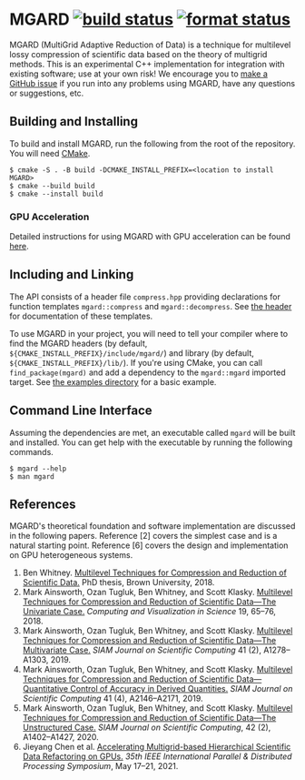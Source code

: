 # MGARD [![build status][push workflow badge]][push workflow] [![format status][format workflow badge]][format workflow]

MGARD (MultiGrid Adaptive Reduction of Data) is a technique for multilevel lossy compression of scientific data based on the theory of multigrid methods.
This is an experimental C++ implementation for integration with existing software; use at your own risk!
We encourage you to [make a GitHub issue][issue form] if you run into any problems using MGARD, have any questions or suggestions, etc.

[push workflow]: https://github.com/CODARcode/MGARD/actions/workflows/build.yml
[push workflow badge]: https://github.com/CODARcode/MGARD/actions/workflows/build.yml/badge.svg
[format workflow]: https://github.com/CODARcode/MGARD/actions/workflows/format.yml
[format workflow badge]: https://github.com/CODARcode/MGARD/actions/workflows/format.yml/badge.svg
[issue form]: https://github.com/CODARcode/MGARD/issues/new/choose

## Building and Installing

To build and install MGARD, run the following from the root of the repository.
You will need [CMake][cmake].

```console
$ cmake -S . -B build -DCMAKE_INSTALL_PREFIX=<location to install MGARD>
$ cmake --build build
$ cmake --install build
```

[cmake]: https://cmake.org/

### GPU Acceleration

Detailed instructions for using MGARD with GPU acceleration can be found [here][gpu instructions].

[gpu instructions]: doc/MGARD-GPU.md

## Including and Linking

The API consists of a header file `compress.hpp` providing declarations for function templates `mgard::compress` and `mgard::decompress`.
See [the header][api] for documentation of these templates.

To use MGARD in your project, you will need to tell your compiler where to find the MGARD headers (by default, `${CMAKE_INSTALL_PREFIX}/include/mgard/`) and library (by default, `${CMAKE_INSTALL_PREFIX}/lib/`).
If you're using CMake, you can call `find_package(mgard)` and add a dependency to the `mgard::mgard` imported target.
See [the examples directory][examples] for a basic example.

[api]: include/compress.hpp
[examples]: examples/basic/README.md

## Command Line Interface

Assuming the dependencies are met, an executable called `mgard` will be built and installed.
You can get help with the executable by running the following commands.

```console
$ mgard --help
$ man mgard
```

## References

MGARD's theoretical foundation and software implementation are discussed in the following papers.
Reference [2] covers the simplest case and is a natural starting point.
Reference [6] covers the design and implementation on GPU heterogeneous systems.

1. Ben Whitney. [Multilevel Techniques for Compression and Reduction of Scientific Data.][thesis] PhD thesis, Brown University, 2018.
2. Mark Ainsworth, Ozan Tugluk, Ben Whitney, and Scott Klasky. [Multilevel Techniques for Compression and Reduction of Scientific Data—The Univariate Case.][univariate] *Computing and Visualization in Science* 19, 65–76, 2018.
3. Mark Ainsworth, Ozan Tugluk, Ben Whitney, and Scott Klasky. [Multilevel Techniques for Compression and Reduction of Scientific Data—The Multivariate Case.][multivariate] *SIAM Journal on Scientific Computing* 41 (2), A1278–A1303, 2019.
4. Mark Ainsworth, Ozan Tugluk, Ben Whitney, and Scott Klasky. [Multilevel Techniques for Compression and Reduction of Scientific Data—Quantitative Control of Accuracy in Derived Quantities.][quantities] *SIAM Journal on Scientific Computing* 41 (4), A2146–A2171, 2019.
5. Mark Ainsworth, Ozan Tugluk, Ben Whitney, and Scott Klasky. [Multilevel Techniques for Compression and Reduction of Scientific Data—The Unstructured Case.][unstructured] *SIAM Journal on Scientific Computing*, 42 (2), A1402–A1427, 2020.
6. Jieyang Chen et al. [Accelerating Multigrid-based Hierarchical Scientific Data Refactoring on GPUs.][gpu] *35th IEEE International Parallel & Distributed Processing Symposium*, May 17–21, 2021.

[thesis]: https://doi.org/10.26300/ya1v-hn97
[univariate]: https://doi.org/10.1007/s00791-018-00303-9
[multivariate]: https://doi.org/10.1137/18M1166651
[quantities]: https://doi.org/10.1137/18M1208885
[unstructured]: https://doi.org/10.1137/19M1267878
[gpu]: https://arxiv.org/pdf/2007.04457
